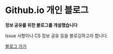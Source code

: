 # Github.io 개인 블로그

**정보 공유를 위한 블로그를 개설했습니다** 

Issue 사항이나 CS 정보 공유 등을 블로깅하고자 합니다.


[블로그 가기](https://aibees.github.io)